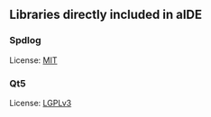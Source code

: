 ## Libraries directly included in aIDE

### Spdlog

License: [MIT](https://github.com/gabime/spdlog/blob/v1.x/LICENSE)

### Qt5

License: [LGPLv3](https://doc.qt.io/qt-5/licensing.html)
